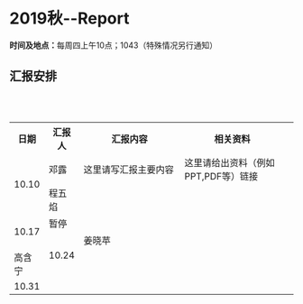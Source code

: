 <html>
<body>
<a name="top"></a>
<h1>2019秋--Report</h1>
  <b>时间及地点：</b>每周四上午10点；1043（特殊情况另行通知）<br> 


<h2>汇报安排</h2>
<br><br>
<div>
<table id="bord" >
  <tbody><tr class="active">
    <th width="10%">日期</th><th width="10%">汇报人</th><th width="40%">汇报内容</th><th width="40%">相关资料</th>
  </tr>

  <tr id="bord">
    <td rowspan="2">10.10</td>
    <td>邓露</td>
    <td>这里请写汇报主要内容</td>
    <td>这里请给出资料（例如PPT,PDF等）链接</td>
  </tr>
  <tr id="bord">
    <td>程五焰</td>
    <td></td>
    <td></td>
  </tr>

  <tr id="bord">
    <td rowspan="2">10.17</td>
    <td>暂停</td>
    <td></td>
    <td></td>
  </tr>


  <tr id="bord">
    <td rowspan="2">10.24</td>
    <td>姜晓苹</td>
    <td></td>
    <td></td>
  </tr>

 <tr id="bord">
    <td>高含宁</td>
    <td></td>
    <td></td>
  </tr>

  <tr id="bord">
    <td rowspan="2">10.31</td>
    <td></td>
    <td></td>
    <td></td>
  </tr>
 <tr id="bord">
    <td></td>
    <td></td>
    <td></td>
  </tr>
 


</tbody></table>
</div>

</body></html>
